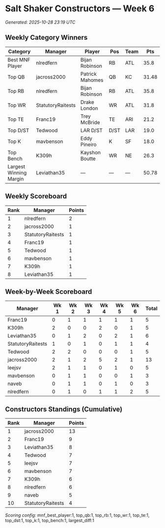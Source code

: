 # Salt Shaker Constructors — Week 6
_Generated: 2025-10-28 23:19 UTC_

## Weekly Category Winners
| Category | Manager | Player | Pos | Team | Pts |
|---|---|---|---|---|---|
| Best MNF Player | nlredfern | Bijan Robinson | RB | ATL | 35.8 |
| Top QB | jacross2000 | Patrick Mahomes | QB | KC | 31.48 |
| Top RB | nlredfern | Bijan Robinson | RB | ATL | 35.8 |
| Top WR | StatutoryRaitests | Drake London | WR | ATL | 31.8 |
| Top TE | Franc19 | Trey McBride | TE | ARI | 21.2 |
| Top D/ST | Tedwood | LAR D/ST | D/ST | LAR | 19.0 |
| Top K | mavbenson | Eddy Pineiro | K | SF | 18.0 |
| Top Bench | K309h | Kayshon Boutte | WR | NE | 26.3 |
| Largest Winning Margin | Leviathan35 | — | — | — | 50.78 |

## Weekly Scoreboard
| Rank | Manager | Points |
|---|---|---|
| 1 | nlredfern | 2 |
| 2 | jacross2000 | 1 |
| 3 | StatutoryRaitests | 1 |
| 4 | Franc19 | 1 |
| 5 | Tedwood | 1 |
| 6 | mavbenson | 1 |
| 7 | K309h | 1 |
| 8 | Leviathan35 | 1 |

## Week-by-Week Scoreboard
| Manager | Wk 1 | Wk 2 | Wk 3 | Wk 4 | Wk 5 | Wk 6 | Total |
|---|---|---|---|---|---|---|---|
| Franc19 | 0 | 1 | 1 | 1 | 1 | 1 | 5 |
| K309h | 2 | 0 | 0 | 2 | 0 | 1 | 5 |
| Leviathan35 | 0 | 1 | 2 | 0 | 2 | 1 | 6 |
| StatutoryRaitests | 1 | 0 | 1 | 0 | 1 | 1 | 4 |
| Tedwood | 2 | 2 | 0 | 0 | 0 | 1 | 5 |
| jacross2000 | 2 | 1 | 2 | 5 | 2 | 1 | 13 |
| leejsv | 2 | 1 | 1 | 0 | 1 | 0 | 5 |
| mavbenson | 0 | 1 | 1 | 0 | 0 | 1 | 3 |
| naveb | 0 | 1 | 1 | 0 | 1 | 0 | 3 |
| nlredfern | 0 | 1 | 0 | 1 | 1 | 2 | 5 |

## Constructors Standings (Cumulative)
| Rank | Manager | Points |
|---|---|---|
| 1 | jacross2000 | 13 |
| 2 | Franc19 | 9 |
| 3 | Leviathan35 | 8 |
| 4 | Tedwood | 7 |
| 5 | leejsv | 7 |
| 6 | mavbenson | 7 |
| 7 | K309h | 6 |
| 8 | nlredfern | 6 |
| 9 | naveb | 5 |
| 10 | StatutoryRaitests | 4 |

_Scoring config:_ mnf_best_player:1, top_qb:1, top_rb:1, top_wr:1, top_te:1, top_dst:1, top_k:1, top_bench:1, largest_diff:1
